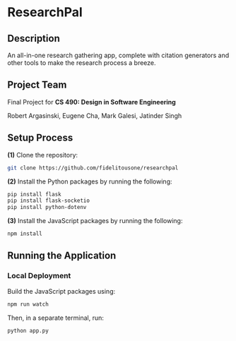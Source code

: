 # ResearchPal
## Description
An all-in-one research gathering app, complete with citation generators and other tools to make the research process a breeze. 

## Project Team
Final Project for <b>CS 490: Design in Software Engineering</b>

Robert Argasinski, Eugene Cha, Mark Galesi, Jatinder Singh



## Setup Process
<b>(1)</b>
Clone the repository:
```bash
git clone https://github.com/fidelitousone/researchpal
```

<b>(2)</b>
Install the Python packages by running the following:
```bash
pip install flask
pip install flask-socketio
pip install python-dotenv
```

<b>(3)</b>
Install the JavaScript packages by running the following:
```bash
npm install
```

## Running the Application
### Local Deployment
Build the JavaScript packages using:
```bash
npm run watch
```
Then, in a separate terminal, run:
```bash
python app.py
```
